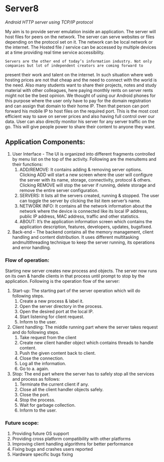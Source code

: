 # Server8
_Android HTTP server using TCP/IP protocol_

My aim is to provide server emulation inside an application. The server will host files for peers on the network. The server can serve 
websites or files depending on the protocol set on it. The network can be local network or the internet. The Hosted file / service can be 
accessed by multiple devices at a time providing real time service accessibility. 

	Servers are the other end of today’s information industry. Not only companies but lot of independent creators are coming forward to 
present their work and talent on the internet. In such situation where web hosting prices are not that cheap and the need to connect with 
the world is the need. Also many students want to share their projects, notes and study material with other colleagues, here paying monthly 
rents on server rents might not be the best opinion. 
	We thought of using our Android phones for this purpose where the user only have to pay for the domain registration and can assign 
that domain to their home IP. Then that person can port forward his mobile IP to host files on the required port. This is the most cost 
efficient way to save on server prices and also having full control over our data. User can also directly monitor his server for any server 
traffic on the go. This will give people power to share their content to anyone they want. 

## Application Components: 
1. 	User Interface - The UI is organized into different fragments controlled by menu list on the top of the activity. Following are the
menuitems and their functions: 
	1. 	ADD/REMOVE: It contains adding & removing server options. Clicking ADD will start a new screen where the user will configure
the server with its name, storage, connectivity, protocol & others. Clicking REMOVE will stop the server if running, delete storage and
	remove 
the entire server configuration. 
	2. 	SERVERS: It lists all the servers created, running & stopped. The user can toggle the server by clicking the list item
server’s name. 
	3. 	NETWORK INFO: It contains all the network information about the network where the device is connected like its local IP
address, public IP address, MAC address, traffic and other statistics.
	4.	ABOUT: It’s the application information screen which contains the application description, features, developers, updates,
bugsfixed. 
2.	Back-end – The backend contains all the memory management, client handling and content distribution. It uses different multitasking
andmultithreading technique to keep the server running, its operations and error handling. 

### Flow of operation: 
   Starting new server creates new process and objects. The server now runs on its own & handle clients in that process 
until prompt to stop by the application. Following is the operation flow of the server: 
1.	Start-up: The starting part of the server operation which will do following steps.
	1.	Create a new process & label it. 
	2.	Open the server directory in the process. 
	3.	Open the desired port at the local IP. 
	4.	Start listening for client request. 
	5.	Inform to the user.
2.	Client handling: The middle running part where the server takes request and do following steps. 
	1.	Take request from the client 
	2.	Create new client handler object which contains threads to handle content. 
	3.	Push the given content back to client.
	4.	Close the connection.
	5.	Log all the information.
	6.	Go to a. again.
3.	Stop: The end part where the server has to safely stop all the services and process as follows: 
	1.	Terminate the current client if any. 
	2.	Close all the client handler objects safely.
	3.	Close the port.
	4.	Stop the process. 
	5.	Wait for garbage collection. 
	6.	Inform to the user. 

### Future scope:
1. 	Providing future OS support 
2.	Providing cross platform compatibility with other platforms 
3.	Improving client handling algorithms for better performance
4.	Fixing bugs and crashes users reported 
5.	Hardware specific bugs fixing 

